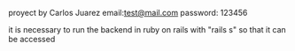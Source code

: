 proyect by Carlos Juarez
email:test@mail.com
password: 123456

it is necessary to run the backend in ruby on rails with "rails s" so that it can be accessed 
